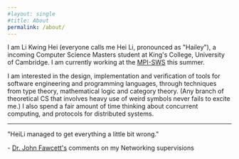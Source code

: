 ```yaml
---
#layout: single
#title: About
permalink: /about/
---
```

I am Li Kwing Hei (everyone calls me Hei Li, pronounced as "Hailey"), a incoming Computer Science Masters student at King's College, University of Cambridge.  I am currently working at the [MPI-SWS](https://www.mpi-sws.org/) this summer.

I am interested in the design, implementation and verification of tools for software engineering and programming languages, through techniques from type theory, mathematical logic and category theory. (Any branch of theoretical CS that involves heavy use of weird symbols  never fails to excite me.) I also spend a fair amount of time thinking about concurrent computing, and protocols for distributed systems.

<!--- 
Whenever I am free, I spend my  time [coxing]({%link other/coxing.markdown %}) on the river or writing humorous [poems]({% link  other/poems.markdown %}). I am also extremely passionate about giving speeches and presentations, and I won some [awards]({% link  projects/entropy.markdown %}) for my talks in the past.
-->

--------------

"HeiLi managed to get everything a little bit wrong."

  \- [Dr. John Fawcett's](https://www.chu.cam.ac.uk/fellows/dr-john-fawcett/) comments on my Networking supervisions 

<!--- 
This is the base Jekyll theme. You can find out more info about customizing your Jekyll theme, as well as basic Jekyll usage documentation at [jekyllrb.com](https://jekyllrb.com/)

You can find the source code for Minima at GitHub:
[jekyll][jekyll-organization] /
[minima](https://github.com/jekyll/minima)

You can find the source code for Jekyll at GitHub:
[jekyll][jekyll-organization] /
[jekyll](https://github.com/jekyll/jekyll)


[jekyll-organization]: https://github.com/jekyll
-->
